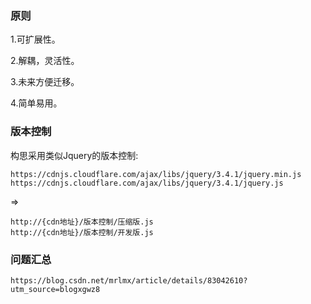 ### 原则

1.可扩展性。

2.解耦，灵活性。

3.未来方便迁移。

4.简单易用。

### 版本控制

构思采用类似Jquery的版本控制:

	https://cdnjs.cloudflare.com/ajax/libs/jquery/3.4.1/jquery.min.js
	https://cdnjs.cloudflare.com/ajax/libs/jquery/3.4.1/jquery.js
	
=>
	
	http://{cdn地址}/版本控制/压缩版.js
	http://{cdn地址}/版本控制/开发版.js

### 问题汇总

	https://blog.csdn.net/mrlmx/article/details/83042610?utm_source=blogxgwz8